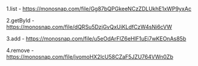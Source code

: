 1.list - https://monosnap.com/file/Gg87bQPGkeeNCzZDLUkhE1xWP9yxAc

2.getById - https://monosnap.com/file/dQRSu5DzjGvQxUiKLdfCzW4sNi6cVW

3.add - https://monosnap.com/file/u5eOdArFIZ6eHlF1uEj7wKEOnAs85b

4.remove - https://monosnap.com/file/jvomoHX2lcU58CZaF5JZU764VWn0Zb
